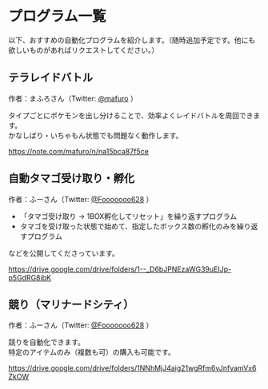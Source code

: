 # プログラム一覧

以下、おすすめの自動化プログラムを紹介します。（随時追加予定です。他にも欲しいものがあればリクエストしてください。）

## テラレイドバトル
作者：まふろさん（Twitter: [@mafuro](https://twitter.com/mafuro) ）

タイプごとにポケモンを出し分けることで、効率よくレイドバトルを周回できます。<br />
かなしばり・いちゃもん状態でも問題なく動作します。

https://note.com/mafuro/n/na15bca87f5ce

## 自動タマゴ受け取り・孵化
作者：ふーさん（Twitter: [@Fooooooo628](https://twitter.com/Fooooooo628) ）

- 「タマゴ受け取り → 1BOX孵化してリセット」を繰り返すプログラム
- タマゴを受け取った状態で始めて、指定したボックス数の孵化のみを繰り返すプログラム

などを公開してくださっています。

https://drive.google.com/drive/folders/1--_D6bJPNEzaWG39uEIJp-p5GdRG8ibK

## 競り（マリナードシティ）
作者：ふーさん（Twitter: [@Fooooooo628](https://twitter.com/Fooooooo628) ）

競りを自動化できます。<br />
特定のアイテムのみ（複数も可）の購入も可能です。

https://drive.google.com/drive/folders/1NNhMjJ4aig21wgRfm6vJnfvamVx6ZkOW


